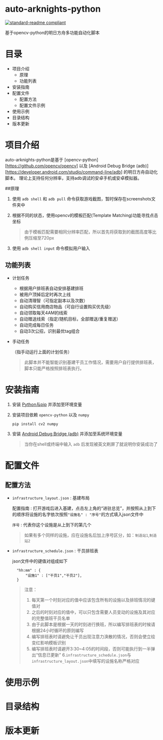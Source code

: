 # auto-arknights-python
[![standard-readme compliant](https://img.shields.io/badge/readme%20style-standard-brightgreen.svg?style=flat-square)](https://github.com/RichardLitt/standard-readme)

基于opencv-python的明日方舟多功能自动化脚本

# 目录
* 项目介绍
    * 原理
    * 功能列表
* 安装指南
* 配置文件
    * 配置方法
    * 配置文件示例
* 使用示例
* 目录结构
* 版本更新

# 项目介绍
auto-arknights-python是基于 [opencv-python][https://github.com/opencv/opencv] 以及 [Android Debug Bridge (adb)][https://developer.android.com/studio/command-line/adb] 的明日方舟自动化脚本。
理论上支持任何分辨率，支持adb调试的安卓手机或安卓模拟器。

##原理

1. 使用 `adb shell` 和 `adb pull` 命令获取游戏截图，暂时保存在screenshots文件夹中
2. 根据不同的状态，使用opencv的模板匹配(Template Matching)功能寻找点击坐标

   > 由于模板匹配需要相同分辨率匹配，所以首先将获取到的截图高度等比例压缩至720px

3. 使用 `adb shell input` 命令模拟用户输入
## 功能列表
* 计划任务
    * 根据用户排班表自动安排基建排班
    * 被用户顶掉后定时再次上线
    * 自动清理智（可指定副本以及次数）
    * 自动购买信用商店物品（可自行设置购买优先级）
    * 自动领取每天4AM的线索
    * 自动赠送线索（指定/随机目标，全部赠送/重复赠送）
    * 自动完成每日任务
    * 自动3次公招，识别最优tag组合
* 手动任务

    （指手动运行上面的计划任务）
    
   > 此脚本并不能智能识别基建干员工作情况，需要用户自行提供排班表，脚本只能严格按照排班表执行。
# 安装指南 
1. 安装 [Python与pip](python.org) 并添加至环境变量
2. 安装项目依赖 `opencv-python` 以及 `numpy`

       pip install cv2 numpy
3. 安装 [Android Debug Bridge (adb)](https://developer.android.com/studio/command-line/adb) 并添加至系统环境变量

    > 当你在shell或终端中输入 `adb` 后发现被英文刷屏了就说明你安装成功了
# 配置文件
## 配置方法

* `infrastructure_layout.json` : 基建布局

    配置指南 : 打开游戏后进入基建，点击左上角的“进驻总览”，并按照从上到下的顺序将设施的名字依次按照`"设施名" : "序号"`的方式填入json文件中
    
    `序号` : 代表你这个设施是从上到下的第几个
    
    > 如果有多个同样的设施，应在设施名后加上序号区分，如：`制造站1`,`制造站2`
    
* `infrastructure_schedule.json` : 干员排班表

    json文件中的键值对组成如下
    
        "hh:mm" : {
            "设施1" : ["干员1","干员2"],
        }
        
    > 注意：
    > 1. 每天第一个时刻对应的值中应该包含所有的设施以及排班情况的键值对
    > 2. 之后的时刻对应的值中，可以只包含需要人员变动的设施及其对应的完整值班干员名单
    > 3. 由于此脚本是根据一天的时刻进行换班，所以编写排班表的时候请根据24小时循环的原则编写
    > 4. 编写排班表时请避免让干员出现注意力涣散的情况，否则会使立绘变红影响模板识别
    > 5. 编写排班表时请避开3:30~4:05的时间段，否则可能执行到一半弹出“信息已更新”
    > 6.`infrastructure_schedule.json`与`infrastructure_layout.json`中填写的设施名称严格对应
    
# 使用示例
# 目录结构
# 版本更新
